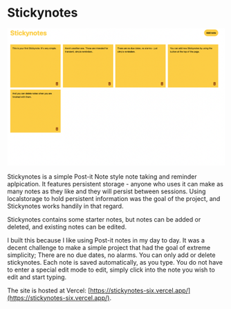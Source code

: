 # Stickynotes

![preview.png](preview.png)

Stickynotes is a simple Post-it Note style note taking and reminder aplpication. It features persistent storage - anyone who uses it can make as many notes as they like and they will persist between sessions. Using localstorage to hold persistent information was the goal of the project, and Stickynotes works handily in that regard.

Stickynotes contains some starter notes, but notes can be added or deleted, and existing notes can be edited.

I built this because I like using Post-it notes in my day to day. It was a decent challenge to make a simple project that had the goal of extreme simplicity; There are no due dates, no alarms. You can only add or delete stickynotes. Each note is saved automatically, as you type. You do not have to enter a special edit mode to edit, simply click into the note you wish to edit and start typing.

The site is hosted at Vercel: [https://stickynotes-six.vercel.app/](https://stickynotes-six.vercel.app/).
